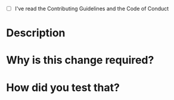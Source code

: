 <!-- Checklist -->
- [ ] I've read the Contributing Guidelines and the Code of Conduct


# Description
<!-- Describe your changes here -->


# Why is this change required?
<!-- e.g. fix #1234 -->

# How did you test that?
<!-- e.g. unit, playground or none -->
